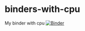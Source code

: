 # binders-with-cpu
My binder with cpu
[![Binder](https://mybinder.org/badge_logo.svg)](https://mybinder.org/v2/git/https%3A%2F%2Fgithub.com%2Fmatovumoney%2Fbinders-with-cpu.git/main)

